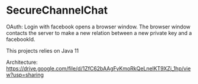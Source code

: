 SecureChannelChat
=================

OAuth: Login with facebook opens a browser window. The browser window contacts the server to make a new relation between a new private key and a facebookId.

This projects relies on Java 11

Architecture: https://drive.google.com/file/d/1ZfC62bAAgFyKmoRkQeLnelKT9XZj_1hp/view?usp=sharing
